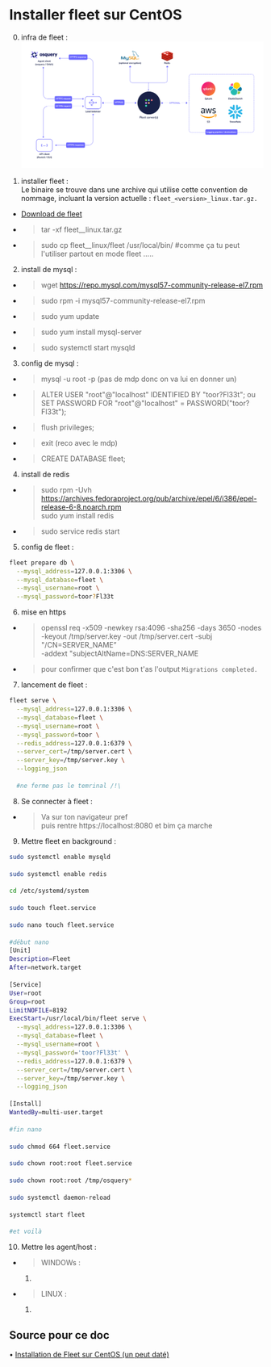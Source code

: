 # Installer fleet sur CentOS 
0. infra de fleet :  
![image du concept du projet lab wazuh](img/fleet1.png "image")  


1. installer fleet :  
Le binaire se trouve dans une archive qui utilise cette convention de nommage, incluant la version actuelle : `fleet_<version>_linux.tar.gz.`  
* [Download de fleet](https://github.com/fleetdm/fleet/releases/ "Install Fleet on CentOS")  
* > tar -xf fleet_<version>_linux.tar.gz
* > sudo cp fleet_<version>_linux/fleet /usr/local/bin/ #comme ça tu peut l'utiliser partout en mode fleet .....

2. install de mysql :  
* >wget https://repo.mysql.com/mysql57-community-release-el7.rpm
* >sudo rpm -i mysql57-community-release-el7.rpm
* >sudo yum update
* >sudo yum install mysql-server
* >sudo systemctl start mysqld

3. config de mysql :  
* >mysql -u root -p (pas de mdp donc on va lui en donner un)
* >ALTER USER "root"@"localhost" IDENTIFIED BY "toor?Fl33t"; ou SET PASSWORD FOR "root"@"localhost" = PASSWORD("toor?Fl33t");
* >flush privileges;
* >exit (reco avec le mdp)
* >CREATE DATABASE fleet;

4. install de redis
* >sudo rpm -Uvh https://archives.fedoraproject.org/pub/archive/epel/6/i386/epel-release-6-8.noarch.rpm \
sudo yum install redis
* >sudo service redis start

5. config de fleet :  
```bash
fleet prepare db \
  --mysql_address=127.0.0.1:3306 \
  --mysql_database=fleet \
  --mysql_username=root \
  --mysql_password=toor?Fl33t
```

6. mise en https

* >openssl req -x509 -newkey rsa:4096 -sha256 -days 3650 -nodes \
  -keyout /tmp/server.key -out /tmp/server.cert -subj "/CN=SERVER_NAME” \
  -addext "subjectAltName=DNS:SERVER_NAME

* > pour confirmer que c'est bon t'as l'output  `Migrations completed.`

7. lancement de fleet :  
```bash
fleet serve \
  --mysql_address=127.0.0.1:3306 \
  --mysql_database=fleet \
  --mysql_username=root \
  --mysql_password=toor \
  --redis_address=127.0.0.1:6379 \
  --server_cert=/tmp/server.cert \
  --server_key=/tmp/server.key \
  --logging_json

  #ne ferme pas le temrinal /!\
```
8. Se connecter à fleet :  
* > Va sur ton navigateur pref \
puis rentre https://localhost:8080 et bim ça marche 


9. Mettre fleet en background :  


```bash
sudo systemctl enable mysqld

sudo systemctl enable redis

cd /etc/systemd/system

sudo touch fleet.service

sudo nano touch fleet.service 

#début nano
[Unit]
Description=Fleet
After=network.target

[Service]
User=root
Group=root
LimitNOFILE=8192
ExecStart=/usr/local/bin/fleet serve \
  --mysql_address=127.0.0.1:3306 \
  --mysql_database=fleet \
  --mysql_username=root \
  --mysql_password='toor?Fl33t' \
  --redis_address=127.0.0.1:6379 \
  --server_cert=/tmp/server.cert \
  --server_key=/tmp/server.key \
  --logging_json

[Install]
WantedBy=multi-user.target

#fin nano

sudo chmod 664 fleet.service

sudo chown root:root fleet.service

sudo chown root:root /tmp/osquery*

sudo systemctl daemon-reload

systemctl start fleet

#et voilà
```
10. Mettre les agent/host :  
* > WINDOWs :
    1. 


* > LINUX :
    1. 


## Source pour ce doc  
  
 • [Installation de Fleet sur CentOS (un peut daté)](https://fleetdm.com/guides/deploy-fleet-on-centos "Install Fleet on CentOS")